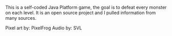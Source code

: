 This is a self-coded Java Platform game, the goal is to defeat every monster on each level.
It is an open source project and I pulled information from many sources. 

Pixel art by: PixelFrog
Audio by: SVL
